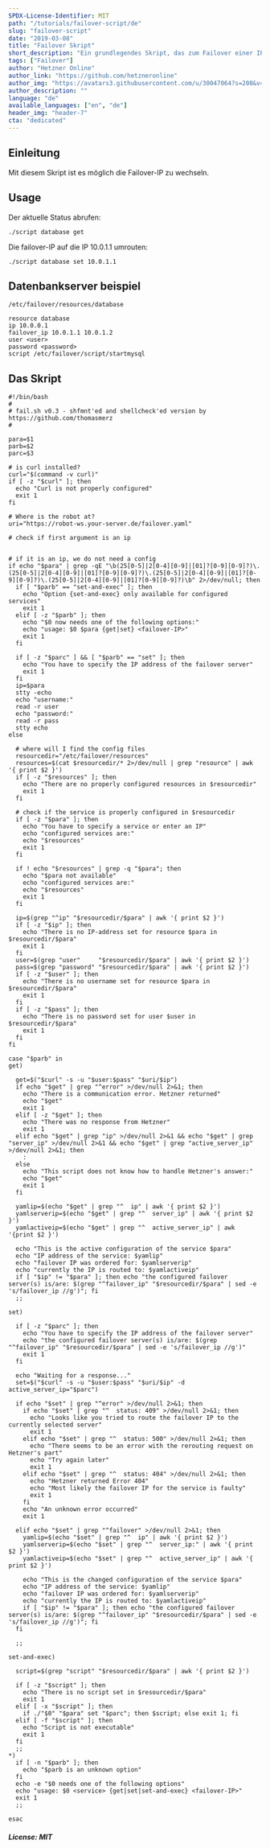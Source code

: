 ```yaml
---
SPDX-License-Identifier: MIT
path: "/tutorials/failover-script/de"
slug: "failover-script"
date: "2019-03-08"
title: "Failover Skript"
short_description: "Ein grundlegendes Skript, das zum Failover einer IP verwendet werden kann"
tags: ["Failover"]
author: "Hetzner Online"
author_link: "https://github.com/hetzneronline"
author_img: "https://avatars3.githubusercontent.com/u/30047064?s=200&v=4"
author_description: ""
language: "de"
available_languages: ["en", "de"]
header_img: "header-7"
cta: "dedicated"
---
```


## Einleitung

Mit diesem Skript ist es möglich die Failover-IP zu wechseln.

## Usage

Der aktuelle Status abrufen:

```
./script database get
```

Die failover-IP auf die IP 10.0.1.1 umrouten:

```
./script database set 10.0.1.1
```

## Datenbankserver beispiel

`/etc/failover/resources/database`

```
resource database
ip 10.0.0.1
failover_ip 10.0.1.1 10.0.1.2
user <user>
password <password>
script /etc/failover/script/startmysql
```

## Das Skript

```
#!/bin/bash
#
# fail.sh v0.3 - shfmnt'ed and shellcheck'ed version by https://github.com/thomasmerz
#

para=$1
parb=$2
parc=$3

# is curl installed?
curl="$(command -v curl)"
if [ -z "$curl" ]; then
  echo "Curl is not properly configured"
  exit 1
fi

# Where is the robot at?
uri="https://robot-ws.your-server.de/failover.yaml"

# check if first argument is an ip


# if it is an ip, we do not need a config
if echo "$para" | grep -qE "\b(25[0-5]|2[0-4][0-9]|[01]?[0-9][0-9]?)\.(25[0-5]|2[0-4][0-9]|[01]?[0-9][0-9]?)\.(25[0-5]|2[0-4][0-9]|[01]?[0-9][0-9]?)\.(25[0-5]|2[0-4][0-9]|[01]?[0-9][0-9]?)\b" 2>/dev/null; then
  if [ "$parb" == "set-and-exec" ]; then
    echo "Option {set-and-exec} only available for configured services"
    exit 1
  elif [ -z "$parb" ]; then
    echo "$0 now needs one of the following options:"
    echo "usage: $0 $para {get|set} <failover-IP>"
    exit 1
  fi

  if [ -z "$parc" ] && [ "$parb" == "set" ]; then
    echo "You have to specify the IP address of the failover server"
    exit 1
  fi
  ip=$para
  stty -echo
  echo "username:"
  read -r user
  echo "password:"
  read -r pass
  stty echo
else

  # where will I find the config files
  resourcedir="/etc/failover/resources"
  resources=$(cat $resourcedir/* 2>/dev/null | grep "resource" | awk '{ print $2 }')
  if [ -z "$resources" ]; then
    echo "There are no properly configured resources in $resourcedir"
    exit 1
  fi

  # check if the service is properly configured in $resourcedir
  if [ -z "$para" ]; then
    echo "You have to specify a service or enter an IP"
    echo "configured services are:"
    echo "$resources"
    exit 1
  fi

  if ! echo "$resources" | grep -q "$para"; then
    echo "$para not available"
    echo "configured services are:"
    echo "$resources"
    exit 1
  fi

  ip=$(grep "^ip" "$resourcedir/$para" | awk '{ print $2 }')
  if [ -z "$ip" ]; then
    echo "There is no IP-address set for resource $para in $resourcedir/$para"
    exit 1
  fi
  user=$(grep "user"     "$resourcedir/$para" | awk '{ print $2 }')
  pass=$(grep "password" "$resourcedir/$para" | awk '{ print $2 }')
  if [ -z "$user" ]; then
    echo "There is no username set for resource $para in $resourcedir/$para"
    exit 1
  fi
  if [ -z "$pass" ]; then
    echo "There is no password set for user $user in $resourcedir/$para"
    exit 1
  fi
fi

case "$parb" in
get)

  get=$("$curl" -s -u "$user:$pass" "$uri/$ip")
  if echo "$get" | grep "^error" >/dev/null 2>&1; then
    echo "There is a communication error. Hetzner returned"
    echo "$get"
    exit 1
  elif [ -z "$get" ]; then
    echo "There was no response from Hetzner"
    exit 1
  elif echo "$get" | grep "ip" >/dev/null 2>&1 && echo "$get" | grep "server_ip" >/dev/null 2>&1 && echo "$get" | grep "active_server_ip" >/dev/null 2>&1; then
    :
  else
    echo "This script does not know how to handle Hetzner's answer:"
    echo "$get"
    exit 1
  fi

  yamlip=$(echo "$get" | grep "^  ip" | awk '{ print $2 }')
  yamlserverip=$(echo "$get" | grep "^  server_ip" | awk '{ print $2 }')
  yamlactiveip=$(echo "$get" | grep "^  active_server_ip" | awk '{print $2 }')

  echo "This is the active configuration of the service $para"
  echo "IP address of the service: $yamlip"
  echo "failover IP was ordered for: $yamlserverip"
  echo "currently the IP is routed to: $yamlactiveip"
  if [ "$ip" != "$para" ]; then echo "the configured failover server(s) is/are: $(grep "^failover_ip" "$resourcedir/$para" | sed -e 's/failover_ip //g')"; fi
  ;;

set)

  if [ -z "$parc" ]; then
    echo "You have to specify the IP address of the failover server"
    echo "the configured failover server(s) is/are: $(grep "^failover_ip" "$resourcedir/$para" | sed -e 's/failover_ip //g')"
    exit 1
  fi

  echo "Waiting for a response..."
  set=$("$curl" -s -u "$user:$pass" "$uri/$ip" -d active_server_ip="$parc")

  if echo "$set" | grep "^error" >/dev/null 2>&1; then
    if echo "$set" | grep "^  status: 409" >/dev/null 2>&1; then
      echo "Looks like you tried to route the failover IP to the currently selected server"
      exit 1
    elif echo "$set" | grep "^  status: 500" >/dev/null 2>&1; then
      echo "There seems to be an error with the rerouting request on Hetzner's part"
      echo "Try again later"
      exit 1
    elif echo "$set" | grep "^  status: 404" >/dev/null 2>&1; then
      echo "Hetzner returned Error 404"
      echo "Most likely the failover IP for the service is faulty"
      exit 1
    fi
    echo "An unknown error occurred"
    exit 1

  elif echo "$set" | grep "^failover" >/dev/null 2>&1; then
    yamlip=$(echo "$set" | grep "^  ip" | awk '{ print $2 }')
    yamlserverip=$(echo "$set" | grep "^  server_ip:" | awk '{ print $2 }')
    yamlactiveip=$(echo "$set" | grep "^  active_server_ip" | awk '{ print $2 }')

    echo "This is the changed configuration of the service $para"
    echo "IP address of the service: $yamlip"
    echo "failover IP was ordered for: $yamlserverip"
    echo "currently the IP is routed to: $yamlactiveip"
    if [ "$ip" != "$para" ]; then echo "the configured failover server(s) is/are: $(grep "^failover_ip" "$resourcedir/$para" | sed -e 's/failover_ip //g')"; fi
  fi

  ;;

set-and-exec)

  script=$(grep "script" "$resourcedir/$para" | awk '{ print $2 }')

  if [ -z "$script" ]; then
    echo "There is no script set in $resourcedir/$para"
    exit 1
  elif [ -x "$script" ]; then
    if ./"$0" "$para" set "$parc"; then $script; else exit 1; fi
  elif [ -f "$script" ]; then
    echo "Script is not executable"
    exit 1
  fi
  ;;
*)
  if [ -n "$parb" ]; then
    echo "$parb is an unknown option"
  fi
  echo -e "$0 needs one of the following options"
  echo "usage: $0 <service> {get|set|set-and-exec} <failover-IP>"
  exit 1
  ;;

esac
```

##### License: MIT

<!--

Contributor's Certificate of Origin

By making a contribution to this project, I certify that:

(a) The contribution was created in whole or in part by me and I have
    the right to submit it under the license indicated in the file; or

(b) The contribution is based upon previous work that, to the best of my
    knowledge, is covered under an appropriate license and I have the
    right under that license to submit that work with modifications,
    whether created in whole or in part by me, under the same license
    (unless I am permitted to submit under a different license), as
    indicated in the file; or

(c) The contribution was provided directly to me by some other person
    who certified (a), (b) or (c) and I have not modified it.

(d) I understand and agree that this project and the contribution are
    public and that a record of the contribution (including all personal
    information I submit with it, including my sign-off) is maintained
    indefinitely and may be redistributed consistent with this project
    or the license(s) involved.

-->
